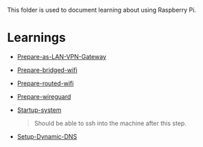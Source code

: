 This folder is used to document learning about using Raspberry Pi.

# Learnings

- [Prepare-as-LAN-VPN-Gateway](./Prepare-as-LAN-VPN-Gateway/Readme.md)

- [Prepare-bridged-wifi](./Prepare-bridged-wifi.md)

- [Prepare-routed-wifi](./Prepare-routed-wifi.md)

- [Prepare-wireguard](./Prepare-wireguard.md)

- [Startup-system](./Startup-system.md)

    > Should be able to ssh into the machine after this step.

- [Setup-Dynamic-DNS](./Setup-Dynamic-DNS.md)


